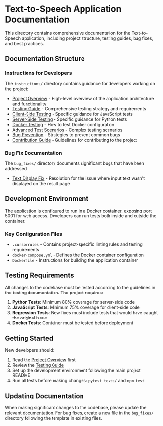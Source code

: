 # Text-to-Speech Application Documentation

This directory contains comprehensive documentation for the Text-to-Speech application, including project structure, testing guides, bug fixes, and best practices.

## Documentation Structure

### Instructions for Developers

The `instructions/` directory contains guidance for developers working on the project:

- [Project Overview](instructions/project_overview.md) - High-level overview of the application architecture and functionality
- [Testing Guide](instructions/testing_guide.md) - Comprehensive testing strategy and requirements
- [Client-Side Testing](instructions/client_side_testing.md) - Specific guidance for JavaScript tests
- [Server-Side Testing](instructions/server_side_testing.md) - Specific guidance for Python tests
- [Docker Testing](instructions/docker_testing.md) - How to test Docker configuration
- [Advanced Test Scenarios](instructions/advanced_test_scenarios.md) - Complex testing scenarios
- [Bug Prevention](instructions/bug_prevention.md) - Strategies to prevent common bugs
- [Contribution Guide](instructions/contribution_guide.md) - Guidelines for contributing to the project

### Bug Fix Documentation

The `bug_fixes/` directory documents significant bugs that have been addressed:

- [Text Display Fix](bug_fixes/text_display_fix.md) - Resolution for the issue where input text wasn't displayed on the result page

## Development Environment

The application is configured to run in a Docker container, exposing port 5001 for web access. Developers can run tests both inside and outside the container.

### Key Configuration Files

- `.cursorrules` - Contains project-specific linting rules and testing requirements
- `docker-compose.yml` - Defines the Docker container configuration
- `Dockerfile` - Instructions for building the application container

## Testing Requirements

All changes to the codebase must be tested according to the guidelines in the testing documentation. The project requires:

1. **Python Tests**: Minimum 80% coverage for server-side code
2. **JavaScript Tests**: Minimum 75% coverage for client-side code
3. **Regression Tests**: New fixes must include tests that would have caught the original issue
4. **Docker Tests**: Container must be tested before deployment

## Getting Started

New developers should:

1. Read the [Project Overview](instructions/project_overview.md) first
2. Review the [Testing Guide](instructions/testing_guide.md)
3. Set up the development environment following the main project README
4. Run all tests before making changes: `pytest tests/` and `npm test`

## Updating Documentation

When making significant changes to the codebase, please update the relevant documentation. For bug fixes, create a new file in the `bug_fixes/` directory following the template in existing files. 